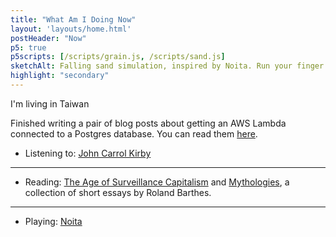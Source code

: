 ```yaml
---
title: "What Am I Doing Now"
layout: 'layouts/home.html'
postHeader: "Now"
p5: true
p5scripts: [/scripts/grain.js, /scripts/sand.js]
sketchAlt: Falling sand simulation, inspired by Noita. Run your finger or mouse over it to drop your own sand. 
highlight: "secondary"
---
```

I'm living in Taiwan

Finished writing a pair of blog posts about getting an AWS Lambda connected to a Postgres database. You can read them [here](/blog/part-1-connecting-aws-lambda-with-a-postgres-db/).

* Listening to: [John Carrol Kirby](https://www.youtube.com/watch?v=0F__oGUUWHg)
---
* Reading: [The Age of Surveillance Capitalism](https://www.goodreads.com/book/show/26195941-the-age-of-surveillance-capitalism) and [Mythologies](https://www.goodreads.com/book/show/51715.Mythologies?from_search=true&from_srp=true&qid=6mxSC7MCZ9&rank=1), a collection of short essays by Roland Barthes. 
---
* Playing: [Noita](https://www.youtube.com/watch?v=eMYRWb9n9iM)


